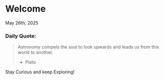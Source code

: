 # Welcome

May 26th, 2025

### Daily Quote:
> Astronomy compels the soul to look upwards and leads us from this world to another.
> 	- Plato

Stay Curious and keep Exploring!
